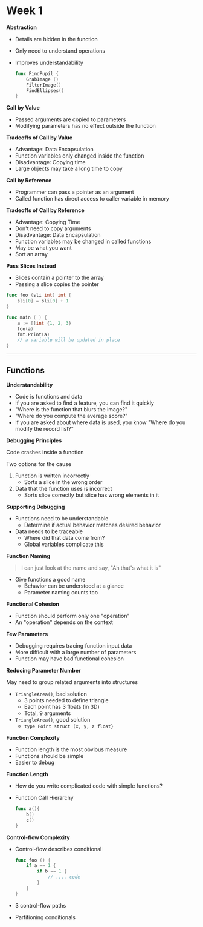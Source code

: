 # Week 1

**Abstraction**

- Details are hidden in the function
- Only need to understand operations
- Improves understandability

    ```go
    func FindPupil {
    	GrabImage ()
    	FilterImage()
    	FindEllipses()
    }
    ```

**Call by Value**

- Passed arguments are copied to parameters
- Modifying parameters has no effect outside the function

**Tradeoffs of Call by Value**

- Advantage: Data Encapsulation
- Function variables only changed inside the function
- Disadvantage: Copying time
- Large objects may take a long time to copy

**Call by Reference**

- Programmer can pass a pointer as an argument
- Called function has direct access to caller variable in memory

**Tradeoffs of Call by Reference**

- Advantage: Copying Time
- Don't need to copy arguments
- Disadvantage: Data Encapsulation
- Function variables may be changed in called functions
- May be what you want
- Sort an array

**Pass Slices Instead**

- Slices contain a pointer to the array
- Passing a slice copies the pointer

```go
func foo (sli int) int {
	sli[0] = sli[0] + 1
}

func main ( ) {
	a := []int {1, 2, 3}
	foo(a)
	fmt.Print(a)
	// a variable will be updated in place
}
```

---

## Functions

**Understandability**

- Code is functions and data
- If you are asked to find a feature, you can find it quickly
- "Where is the function that blurs the image?"
- "Where do you compute the average score?"
- If you are asked about where data is used, you know
"Where do you modify the record list?"

**Debugging Principles**

Code crashes inside a function

Two options for the cause

1. Function is written incorrectly 
    - Sorts a slice in the wrong order
2. Data that the function uses is incorrect
    - Sorts slice correctly but slice has wrong elements in it

**Supporting Debugging**

- Functions need to be understandable
    - Determine if actual behavior matches desired behavior
- Data needs to be traceable
    - Where did that data come from?
    - Global variables complicate this

**Function Naming**

> I can just look at the name and say, "Ah that's what it is"

- Give functions a good name
    - Behavior can be understood at a glance
    - Parameter naming counts too

**Functional Cohesion**

- Function should perform only one "operation"
- An "operation" depends on the context

**Few Parameters**

- Debugging requires tracing function input data
- More difficult with a large number of parameters
- Function may have bad functional cohesion

**Reducing Parameter Number**

May need to group related arguments into structures

- `TriangleArea()`, bad solution
    - 3 points needed to define triangle
    - Each point has 3 floats (in 3D)
    - Total, 9 arguments
- `TriangleArea()`, good solution
    - `type Point struct (x, y, z float}`

**Function Complexity**

- Function length is the most obvious measure
- Functions should be simple
- Easier to debug

**Function Length**

- How do you write complicated code with simple functions?
- Function Call Hierarchy

    ```go
    func a(){
    	b()
    	c()
    }
    ```

**Control-flow Complexity**

- Control-flow describes conditional

    ```go
    func foo () {
    	if a == 1 {
    		if b == 1 {
    			// .... code
    		}
    	}
    }
    ```

- 3 control-flow paths
- Partitioning conditionals